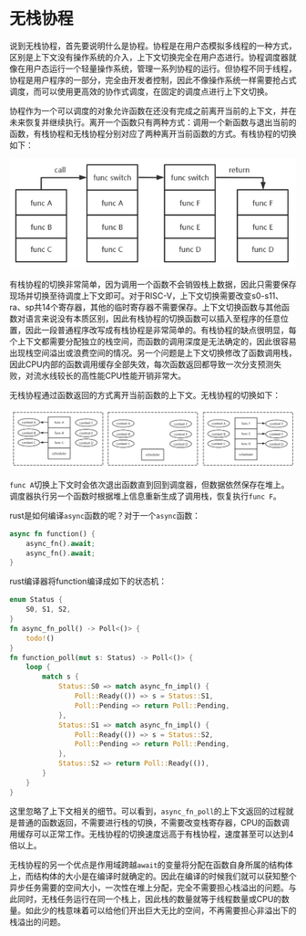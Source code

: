 # 无栈协程

说到无栈协程，首先要说明什么是协程。协程是在用户态模拟多线程的一种方式，区别是上下文没有操作系统的介入，上下文切换完全在用户态进行。协程调度器就像在用户态运行一个轻量操作系统，管理一系列协程的运行。但协程不同于线程，协程是用户程序的一部分，完全由开发者控制，因此不像操作系统一样需要抢占式调度，而可以使用更高效的协作式调度，在固定的调度点进行上下文切换。

协程作为一个可以调度的对象允许函数在还没有完成之前离开当前的上下文，并在未来恢复并继续执行。离开一个函数只有两种方式：调用一个新函数与退出当前的函数，有栈协程和无栈协程分别对应了两种离开当前函数的方式。有栈协程的切换如下：

![image-20220527211023880](pic/无栈协程-有栈切换.png)

有栈协程的切换非常简单，因为调用一个函数不会销毁栈上数据，因此只需要保存现场并切换至待调度上下文即可。对于RISC-V，上下文切换需要改变s0-s11、ra、sp共14个寄存器，其他的临时寄存器不需要保存。上下文切换函数与其他函数对语言来说没有本质区别，因此有栈协程的切换函数可以插入至程序的任意位置，因此一段普通程序改写成有栈协程是非常简单的。有栈协程的缺点很明显，每个上下文都需要分配独立的栈空间，而函数的调用深度是无法确定的，因此很容易出现栈空间溢出或浪费空间的情况。另一个问题是上下文切换修改了函数调用栈，因此CPU内部的函数调用缓存全部失效，每次函数返回都导致一次分支预测失败，对流水线较长的高性能CPU性能开销非常大。

无栈协程通过函数返回的方式离开当前函数的上下文。无栈协程的切换如下：

![image-20220527211750325](pic/无栈协程-无栈切换.png)

`func A`切换上下文时会依次退出函数直到回到调度器，但数据依然保存在堆上。调度器执行另一个函数时根据堆上信息重新生成了调用栈，恢复执行`func F`。

rust是如何编译`async`函数的呢？对于一个`async`函数：

```rust
async fn function() {
    async_fn().await;
    async_fn().await;
}
```

rust编译器将function编译成如下的状态机：

```rust
enum Status {
    S0, S1, S2,
}
fn async_fn_poll() -> Poll<()> {
    todo!()
}
fn function_poll(mut s: Status) -> Poll<()> {
    loop {
        match s {
            Status::S0 => match async_fn_impl() {
                Poll::Ready(()) => s = Status::S1,
                Poll::Pending => return Poll::Pending,
            },
            Status::S1 => match async_fn_impl() {
                Poll::Ready(()) => s = Status::S2,
                Poll::Pending => return Poll::Pending,
            },
            Status::S2 => return Poll::Ready(()),
        }
    }
}
```

这里忽略了上下文相关的细节。可以看到，`async_fn_poll`的上下文返回的过程就是普通的函数返回，不需要进行栈的切换，不需要改变栈寄存器，CPU的函数调用缓存可以正常工作。无栈协程的切换速度远高于有栈协程，速度甚至可以达到4倍以上。

无栈协程的另一个优点是作用域跨越`await`的变量将分配在函数自身所属的结构体上，而结构体的大小是在编译时就确定的。因此在编译的时候我们就可以获知整个异步任务需要的空间大小，一次性在堆上分配，完全不需要担心栈溢出的问题。与此同时，无栈任务运行在同一个栈上，因此栈的数量就等于线程数量或CPU的数量。如此少的栈意味着可以给他们开出巨大无比的空间，不再需要担心非溢出下的栈溢出的问题。
